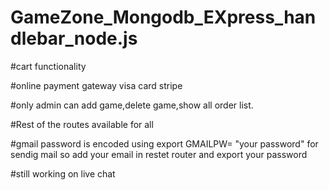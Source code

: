 # GameZone_Mongodb_EXpress_handlebar_node.js


#cart functionality

#online payment gateway visa card stripe

#only admin can add game,delete game,show all order list.

#Rest of the routes available for all

#gmail password is encoded using export GMAILPW= "your password" for sendig mail so add your email in restet router and export
your password

#still working on live chat
